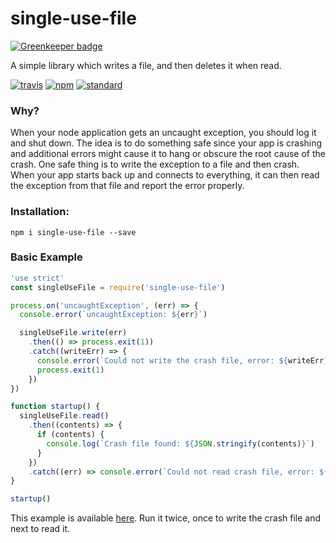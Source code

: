 # single-use-file

[![Greenkeeper badge](https://badges.greenkeeper.io/maxnachlinger/single-use-file.svg)](https://greenkeeper.io/)

A simple library which writes a file, and then deletes it when read.

[![travis][travis-image]][travis-url]
[![npm][npm-image]][npm-url]
[![standard][standard-image]][standard-url]

[travis-image]: https://travis-ci.org/maxnachlinger/single-use-file.svg?branch=master
[travis-url]: https://travis-ci.org/maxnachlinger/single-use-file
[npm-image]: https://img.shields.io/npm/v/single-use-file.svg?style=flat
[npm-url]: https://npmjs.org/package/single-use-file
[standard-image]: https://img.shields.io/badge/code%20style-standard-brightgreen.svg
[standard-url]: http://standardjs.com/

### Why?

When your node application gets an uncaught exception, you should log it and shut down. The idea is to do something safe since your app is crashing and additional errors might cause it to hang or obscure the root cause of the crash. One safe thing is to write the exception to a file and then crash. When your app starts back up and 
connects to everything, it can then read the exception from that file and report the error properly.

### Installation:
```
npm i single-use-file --save
```

### Basic Example
```javascript
'use strict'
const singleUseFile = require('single-use-file')

process.on('uncaughtException', (err) => {
  console.error(`uncaughtException: ${err}`)

  singleUseFile.write(err)
    .then(() => process.exit(1))
    .catch((writeErr) => {
      console.error(`Could not write the crash file, error: ${writeErr}`)
      process.exit(1)
    })
})

function startup() {
  singleUseFile.read()
    .then((contents) => {
      if (contents) {
        console.log(`Crash file found: ${JSON.stringify(contents)}`)
      }
    })
    .catch((err) => console.error(`Could not read crash file, error: ${err}`))
}

startup()
```
This example is available [here](https://github.com/maxnachlinger/single-use-file/blob/master/example/index.js). 
Run it twice, once to write the crash file and next to read it.
